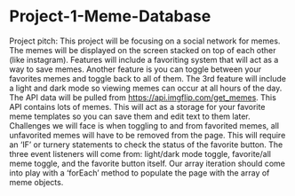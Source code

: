 # Project-1-Meme-Database
Project pitch:
This project will be focusing on a social network for memes. The memes will be displayed on the screen stacked on top of each other (like instagram). Features will include a favoriting system that will act as a way to save memes. Another feature is you can toggle between your favorites memes and toggle back to all of them. The 3rd feature will include a light and dark mode so viewing memes can occur at all hours of the day.
The API data will be pulled from <https://api.imgflip.com/get_memes>. This API contains lots of memes. This will act as a storage for your favorite meme templates so you can save them and edit text to them later. Challenges we will face is when toggling to and from favorited memes, all unfavorited memes will have to be removed from the page. This will require an ‘IF’ or turnery statements to check the status of the favorite button. The three event listeners will come from: light/dark mode toggle, favorite/all meme toggle, and the favorite button itself. Our array iteration should come into play with a ‘forEach’ method to populate the page with the array of meme objects.